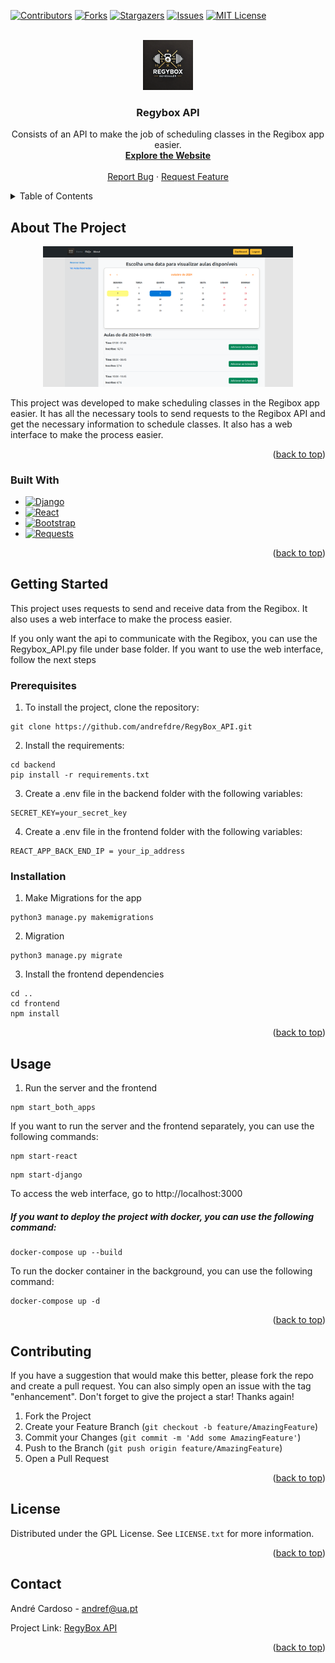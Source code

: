 <!-- Improved compatibility of back to top link: See: https://github.com/othneildrew/Best-README-Template/pull/73 -->
<a name="readme-top"></a>
<!--
*** Thanks for checking out the Best-README-Template. If you have a suggestion
*** that would make this better, please fork the repo and create a pull request
*** or simply open an issue with the tag "enhancement".
*** Don't forget to give the project a star!
*** Thanks again! Now go create something AMAZING! :D
-->



<!-- PROJECT SHIELDS -->
<!--
*** I'm using markdown "reference style" links for readability.
*** Reference links are enclosed in brackets [ ] instead of parentheses ( ).
*** See the bottom of this document for the declaration of the reference variables
*** for contributors-url, forks-url, etc. This is an optional, concise syntax you may use.
*** https://www.markdownguide.org/basic-syntax/#reference-style-links
-->
[![Contributors][contributors-shield]][contributors-url]
[![Forks][forks-shield]][forks-url]
[![Stargazers][stars-shield]][stars-url]
[![Issues][issues-shield]][issues-url]
[![MIT License][license-shield]][license-url]



<!-- PROJECT LOGO -->
<br />
<div align="center">
  <a href="https://github.com/andrefdre/RegyBox_API">
    <img src="Docs/logo.svg" alt="Logo" width="80" height="80">
  </a>

<h3 align="center">Regybox API</h3>

  <p align="center">
    Consists of an API to make the job of scheduling classes in the Regibox app easier.
    <br />
    <a href="http://regyboxscheduler.xyz/"><strong>Explore the Website</strong></a>
    <br />
    <br />
    <!-- <a href="https://youtu.be/vULnTanHHmM">View Demo</a>
    · -->
    <a href="https://github.com/andrefdre/RegyBox_API/issues">Report Bug</a>
    ·
    <a href="https://github.com/andrefdre/RegyBox_API/issues">Request Feature</a>
  </p>
</div>



<!-- TABLE OF CONTENTS -->
<details>
  <summary>Table of Contents</summary>
  <ol>
    <li>
      <a href="#about-the-project">About The Project</a>
    </li>
    <li>
      <a href="#getting-started">Getting Started</a>
      <ul>
        <li><a href="#prerequisites">Prerequisites</a></li>
        <li><a href="#installation">Installation</a></li>
      </ul>
    </li>
    <li><a href="#usage">Usage</a></li>
    <li><a href="#contributing">Contributing</a></li>
    <li><a href="#license">License</a></li>
    <li><a href="#contact">Contact</a></li>
    <li><a href="#acknowledgments">Acknowledgments</a></li>
  </ol>
</details>



<!-- ABOUT THE PROJECT -->
## About The Project
<div align="center">
<img  src="Docs/readme_logo.png" alt="Logo" width="400">
</div>

This project was developed to make scheduling  classes in the Regibox app easier. It has all the necessary tools to send requests to the Regibox API and get the necessary information to schedule classes. It also has a web interface to make the process easier.
<p align="right">(<a href="#readme-top">back to top</a>)</p>



### Built With

* [![Django][Django.com]][Django-url]
* [![React][React.js]][React-url]
* [![Bootstrap][Bootstrap.com]][Bootstrap-url]
* [![Requests](https://img.shields.io/badge/Requests-2CA5E0?style=for-the-badge&logo=requests&logoColor=white)](https://docs.python-requests.org/en/master/)

<p align="right">(<a href="#readme-top">back to top</a>)</p>



<!-- GETTING STARTED -->
## Getting Started

This project uses requests to send and receive data from the Regibox. It also uses a web interface to make the process easier.

If you only want the api to communicate with the Regibox, you can use the Regybox_API.py file under base folder. If you want to use the web interface, follow the next steps 

### Prerequisites
1. To install the project, clone the repository:

```
git clone https://github.com/andrefdre/RegyBox_API.git
```

2. Install the requirements:

```
cd backend
pip install -r requirements.txt
```

3. Create a .env file in the backend folder with the following variables:

```
SECRET_KEY=your_secret_key
```

4. Create a .env file in the frontend folder with the following variables:

```
REACT_APP_BACK_END_IP = your_ip_address
```


### Installation

1. Make Migrations for the app

```
python3 manage.py makemigrations
```

2. Migration

```
python3 manage.py migrate
```

3. Install the frontend dependencies

```
cd ..
cd frontend
npm install
```

<p align="right">(<a href="#readme-top">back to top</a>)</p>

<!-- USAGE EXAMPLES -->
## Usage

1. Run the server and the frontend

```
npm start_both_apps
```

If you want to run the server and the frontend separately, you can use the following commands:

```
npm start-react
```

```
npm start-django
```

To access the web interface, go to http://localhost:3000

##### If you want to deploy the project with docker, you can use the following command:

```
docker-compose up --build
```

To run the docker container in the background, you can use the following command:

```
docker-compose up -d
```


<p align="right">(<a href="#readme-top">back to top</a>)</p>

<!-- CONTRIBUTING -->
## Contributing

If you have a suggestion that would make this better, please fork the repo and create a pull request. You can also simply open an issue with the tag "enhancement".
Don't forget to give the project a star! Thanks again!

1. Fork the Project
2. Create your Feature Branch (`git checkout -b feature/AmazingFeature`)
3. Commit your Changes (`git commit -m 'Add some AmazingFeature'`)
4. Push to the Branch (`git push origin feature/AmazingFeature`)
5. Open a Pull Request

<p align="right">(<a href="#readme-top">back to top</a>)</p>



<!-- LICENSE -->
## License

Distributed under the GPL License. See `LICENSE.txt` for more information.

<p align="right">(<a href="#readme-top">back to top</a>)</p>



<!-- CONTACT -->
## Contact

André Cardoso - andref@ua.pt

Project Link: [RegyBox API](https://github.com/andrefdre/RegyBox_API)

<p align="right">(<a href="#readme-top">back to top</a>)</p>


<!-- MARKDOWN LINKS & IMAGES -->
<!-- https://www.markdownguide.org/basic-syntax/#reference-style-links -->
[contributors-shield]: https://img.shields.io/github/contributors/andrefdre/RegyBox_API.svg?style=for-the-badge
[contributors-url]: https://github.com/andrefdre/RegyBox_API/graphs/contributors
[forks-shield]: https://img.shields.io/github/forks/andrefdre/RegyBox_API.svg?style=for-the-badge
[forks-url]: https://github.com/andrefdre/RegyBox_API/network/members
[stars-shield]: https://img.shields.io/github/stars/andrefdre/RegyBox_API.svg?style=for-the-badge
[stars-url]: https://github.com/andrefdre/RegyBox_API/stargazers
[issues-shield]: https://img.shields.io/github/issues/andrefdre/RegyBox_API.svg?style=for-the-badge
[issues-url]: https://github.com/andrefdre/RegyBox_API/issues
[license-shield]: https://img.shields.io/github/license/andrefdre/RegyBox_API.svg?style=for-the-badge
[license-url]: https://github.com/andrefdre/RegyBox_API/blob/master/LICENSE.txt
[product-screenshot]: Docs/logo.svg



[Next.js]: https://img.shields.io/badge/next.js-000000?style=for-the-badge&logo=nextdotjs&logoColor=white
[Next-url]: https://nextjs.org/
[React.js]: https://img.shields.io/badge/React-20232A?style=for-the-badge&logo=react&logoColor=61DAFB
[React-url]: https://reactjs.org/
[Bootstrap.com]: https://img.shields.io/badge/Bootstrap-563D7C?style=for-the-badge&logo=bootstrap&logoColor=white
[Bootstrap-url]: https://getbootstrap.com
[Django.com]: https://img.shields.io/badge/Django-092E20?style=for-the-badge&logo=django&logoColor=white
[Django-url]: https://www.djangoproject.com/